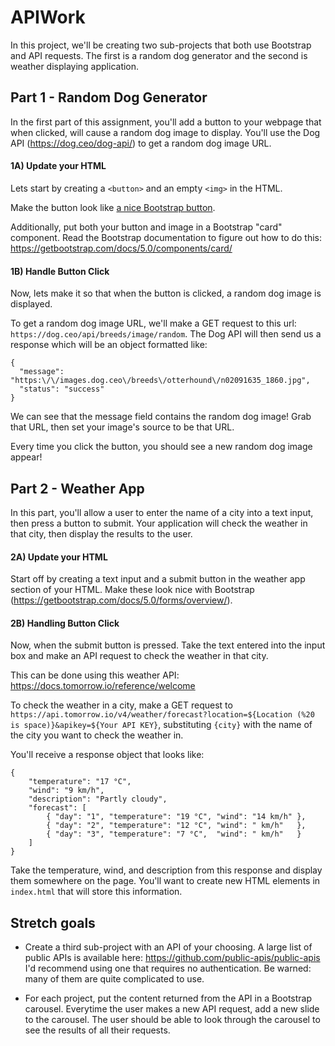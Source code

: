 # APIWork

In this project, we'll be creating two sub-projects that both use Bootstrap and API requests. The first is a random dog generator and the second is weather displaying application.

## Part 1 - Random Dog Generator

In the first part of this assignment, you'll add a button to your webpage that
when clicked, will cause a random dog image to display. You'll use the Dog API (https://dog.ceo/dog-api/) to get a random dog image URL.

#### 1A) Update your HTML

Lets start by creating a `<button>` and an empty `<img>` in the HTML. 

Make the button look like [a nice Bootstrap button](https://getbootstrap.com/docs/5.0/components/buttons/). 

Additionally, put both your button and image in a Bootstrap "card"
component. Read the Bootstrap documentation to figure out how to do this: https://getbootstrap.com/docs/5.0/components/card/

#### 1B) Handle Button Click

Now, lets make it so that when the button is clicked, a random dog image is displayed.

To get a random dog image URL, we'll make a GET request to this url: `https://dog.ceo/api/breeds/image/random`. The Dog API will then send us a response which will be
an object formatted like:
```
{ 
  "message": "https:\/\/images.dog.ceo\/breeds\/otterhound\/n02091635_1860.jpg",
  "status": "success"
}
```

We can see that the message field contains the random dog image! Grab that URL, then set
your image's source to be that URL.

Every time you click the button, you should see a new random dog image appear!

## Part 2 - Weather App

In this part, you'll allow a user to enter the name of a city into a text input,
then press a button to submit. Your application will check the weather in that city,
then display the results to the user.

#### 2A) Update your HTML

Start off by creating a text input and a submit button in the weather app section of your
HTML. Make these look nice with Bootstrap (https://getbootstrap.com/docs/5.0/forms/overview/).

#### 2B) Handling Button Click

Now, when the submit button is pressed. Take the text entered into the input box
and make an API request to check the weather in that city.

This can be done using this weather API: https://docs.tomorrow.io/reference/welcome

To check the weather in a city, make a GET request to `https://api.tomorrow.io/v4/weather/forecast?location=${Location (%20 is space)}&apikey=${Your API KEY}`,
substituting `{city}` with the name of the city you want to check the weather in.

You'll receive a response object that looks like:
```
{
    "temperature": "17 °C",
    "wind": "9 km/h",
    "description": "Partly cloudy",
    "forecast": [
        { "day": "1", "temperature": "19 °C", "wind": "14 km/h" },
        { "day": "2", "temperature": "12 °C", "wind": " km/h"   },
        { "day": "3", "temperature": "7 °C",  "wind": " km/h"   }
    ]
}
```

Take the temperature, wind, and description from this response and display them
somewhere on the page. You'll want to create new HTML elements in `index.html` that
will store this information.

## Stretch goals

* Create a third sub-project with an API of your choosing. A large list of public
APIs is available here: https://github.com/public-apis/public-apis I'd recommend
using one that requires no authentication. Be warned: many of them are quite complicated
to use.

* For each project, put the content returned from the API in a Bootstrap carousel.
Everytime the user makes a new API request, add a new slide to the carousel. The user
should be able to look through the carousel to see the results of all their requests.
